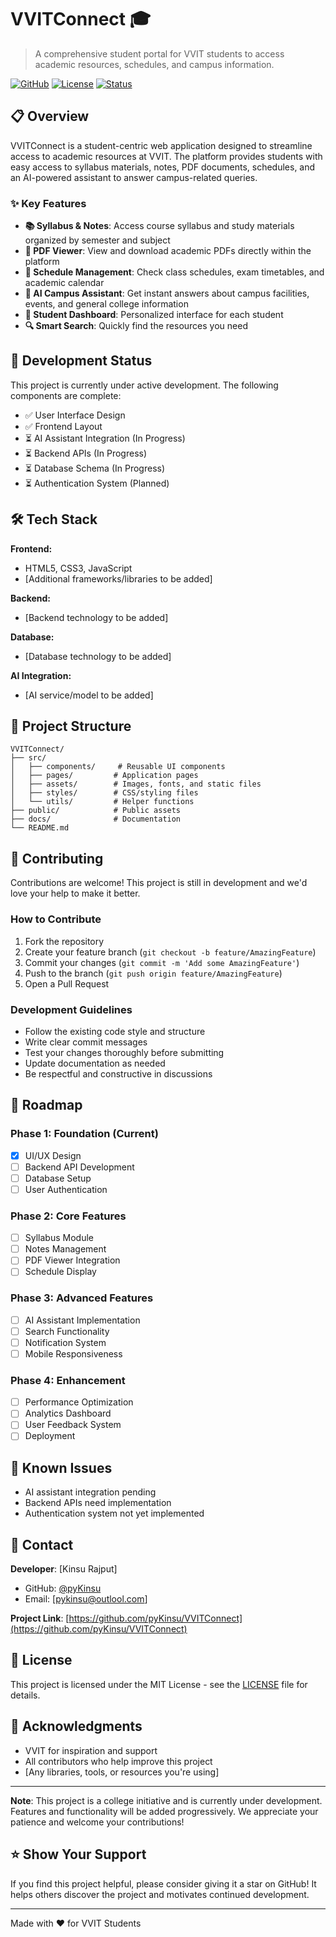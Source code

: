# VVITConnect 🎓

> A comprehensive student portal for VVIT students to access academic resources, schedules, and campus information.

[![GitHub](https://img.shields.io/badge/GitHub-VVITConnect-blue)](https://github.com/pyKinsu/VVITConnect)
[![License](https://img.shields.io/badge/License-MIT-green.svg)](LICENSE)
[![Status](https://img.shields.io/badge/Status-In%20Development-yellow)](https://github.com/pyKinsu/VVITConnect)

## 📋 Overview

VVITConnect is a student-centric web application designed to streamline access to academic resources at VVIT. The platform provides students with easy access to syllabus materials, notes, PDF documents, schedules, and an AI-powered assistant to answer campus-related queries.

### ✨ Key Features

- **📚 Syllabus & Notes**: Access course syllabus and study materials organized by semester and subject
- **📄 PDF Viewer**: View and download academic PDFs directly within the platform
- **📅 Schedule Management**: Check class schedules, exam timetables, and academic calendar
- **🤖 AI Campus Assistant**: Get instant answers about campus facilities, events, and general college information
- **👤 Student Dashboard**: Personalized interface for each student
- **🔍 Smart Search**: Quickly find the resources you need

## 🚧 Development Status

This project is currently under active development. The following components are complete:

- ✅ User Interface Design
- ✅ Frontend Layout
- ⏳ AI Assistant Integration (In Progress)
- ⏳ Backend APIs (In Progress)
- ⏳ Database Schema (In Progress)
- ⏳ Authentication System (Planned)

## 🛠️ Tech Stack

**Frontend:**
- HTML5, CSS3, JavaScript
- [Additional frameworks/libraries to be added]

**Backend:**
- [Backend technology to be added]

**Database:**
- [Database technology to be added]

**AI Integration:**
- [AI service/model to be added]

## 📁 Project Structure

```
VVITConnect/
├── src/
│   ├── components/     # Reusable UI components
│   ├── pages/         # Application pages
│   ├── assets/        # Images, fonts, and static files
│   ├── styles/        # CSS/styling files
│   └── utils/         # Helper functions
├── public/            # Public assets
├── docs/              # Documentation
└── README.md
```

## 🤝 Contributing

Contributions are welcome! This project is still in development and we'd love your help to make it better.

### How to Contribute

1. Fork the repository
2. Create your feature branch (`git checkout -b feature/AmazingFeature`)
3. Commit your changes (`git commit -m 'Add some AmazingFeature'`)
4. Push to the branch (`git push origin feature/AmazingFeature`)
5. Open a Pull Request

### Development Guidelines

- Follow the existing code style and structure
- Write clear commit messages
- Test your changes thoroughly before submitting
- Update documentation as needed
- Be respectful and constructive in discussions

## 📝 Roadmap

### Phase 1: Foundation (Current)
- [x] UI/UX Design
- [ ] Backend API Development
- [ ] Database Setup
- [ ] User Authentication

### Phase 2: Core Features
- [ ] Syllabus Module
- [ ] Notes Management
- [ ] PDF Viewer Integration
- [ ] Schedule Display

### Phase 3: Advanced Features
- [ ] AI Assistant Implementation
- [ ] Search Functionality
- [ ] Notification System
- [ ] Mobile Responsiveness

### Phase 4: Enhancement
- [ ] Performance Optimization
- [ ] Analytics Dashboard
- [ ] User Feedback System
- [ ] Deployment

## 🐛 Known Issues

- AI assistant integration pending
- Backend APIs need implementation
- Authentication system not yet implemented

## 📧 Contact

**Developer**: [Kinsu Rajput]
- GitHub: [@pyKinsu](https://github.com/pyKinsu)
- Email: [pykinsu@outlool.com]

**Project Link**: [https://github.com/pyKinsu/VVITConnect](https://github.com/pyKinsu/VVITConnect)

## 📄 License

This project is licensed under the MIT License - see the [LICENSE](LICENSE) file for details.

## 🙏 Acknowledgments

- VVIT for inspiration and support
- All contributors who help improve this project
- [Any libraries, tools, or resources you're using]

---

**Note**: This project is a college initiative and is currently under development. Features and functionality will be added progressively. We appreciate your patience and welcome your contributions!

## ⭐ Show Your Support

If you find this project helpful, please consider giving it a star on GitHub! It helps others discover the project and motivates continued development.

---

Made with ❤️ for VVIT Students

